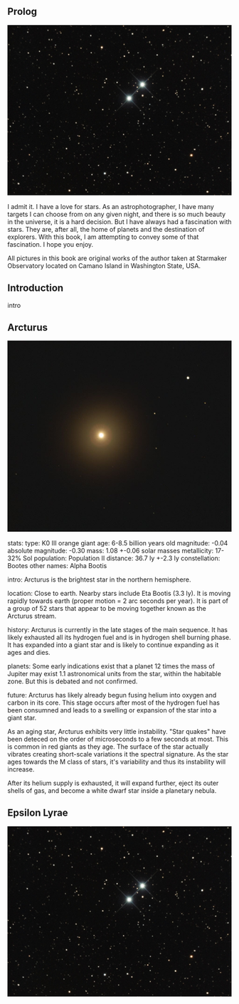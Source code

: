 
## Prolog

![](img/double.jpg)

I admit it.  I have a love for stars.  As an astrophotographer, I have many targets I can choose from on any given night, and there is so much beauty in the universe, it is a hard decision. But I have always had a fascination with stars.  They are, after all, the home of planets and the destination of explorers.  With this book, I am attempting to convey some of that fascination.  I hope you enjoy.

All pictures in this book are original works of the author taken at Starmaker Observatory located on Camano Island in Washington State, USA.

## Introduction

intro

## Arcturus
 
![](img/arcturus.jpg)

stats: 
  type: K0 III orange giant
  age: 6-8.5 billion years old
  magnitude: -0.04
  absolute magnitude: -0.30
  mass: 1.08 +-0.06 solar masses
  metallicity: 17-32% Sol
  population: Population II
  distance: 36.7 ly +-2.3 ly
  constellation: Bootes
  other names: Alpha Bootis

intro: 
Arcturus is the brightest star in the northern hemisphere.  

location:
Close to earth.  Nearby stars include Eta Bootis (3.3 ly).  It is moving rapidly towards earth (proper motion = 2 arc seconds per year).  It is part of a group of 52 stars that appear to be moving together known as the Arcturus stream.

history:
Arcturus is currently in the late stages of the main sequence.  It has likely exhausted all its hydrogen fuel and is in hydrogen shell burning phase.  It has expanded into a giant star and is likely to continue expanding as it ages and dies.



planets:
Some early indications exist that a planet 12 times the mass of Jupiter may exist 1.1 astronomical units from the star, within the habitable zone.  But this is debated and not confirmed.

future:
Arcturus has likely already begun fusing helium into oxygen and carbon in its core.  This stage occurs after most of the hydrogen fuel has been consumned and leads to a swelling or expansion of the star into a giant star.  

As an aging star, Arcturus exhibits very little instability.  "Star quakes" have been deteced on the order of microseconds to a few seconds at most.  This is common in red giants as they age.  The surface of the star actually vibrates creating short-scale variations it the spectral signature.  As the star ages towards the M class of stars, it's variability and thus its instability will increase.

After its helium supply is exhausted, it will expand further, eject its outer shells of gas, and become a white dwarf star inside a planetary nebula.



## Epsilon Lyrae 

![](img/double.jpg)


